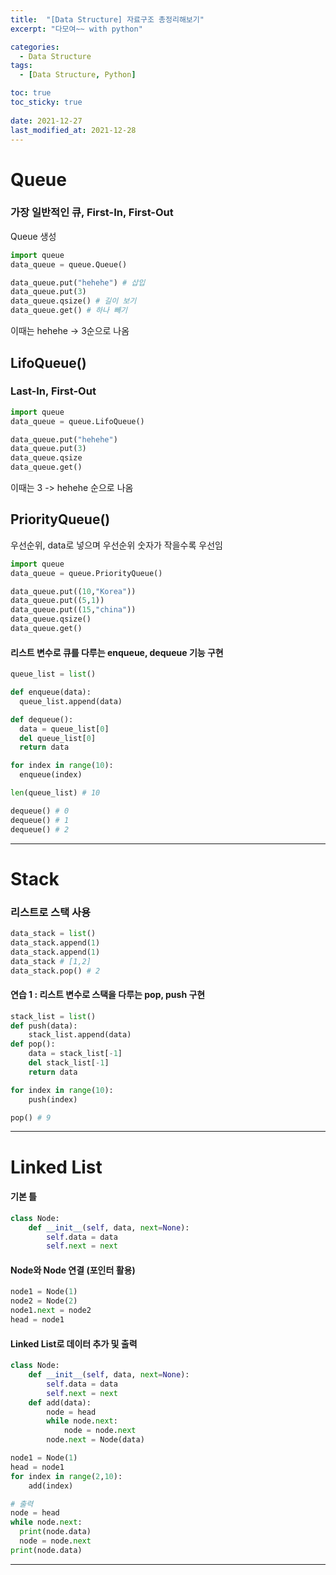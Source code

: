 ```yaml
---
title:  "[Data Structure] 자료구조 총정리해보기"
excerpt: "다모여~~ with python"

categories:
  - Data Structure
tags:
  - [Data Structure, Python]

toc: true
toc_sticky: true
 
date: 2021-12-27
last_modified_at: 2021-12-28
---
```

# Queue
### 가장 일반적인 큐, First-In, First-Out
Queue 생성
```py
import queue
data_queue = queue.Queue()

data_queue.put("hehehe") # 삽입
data_queue.put(3)
data_queue.qsize() # 길이 보기
data_queue.get() # 하나 빼기
```
이때는 hehehe -> 3순으로 나옴

## LifoQueue()
### Last-In, First-Out
```py
import queue
data_queue = queue.LifoQueue()

data_queue.put("hehehe")
data_queue.put(3)
data_queue.qsize
data_queue.get()
```
이때는 3 -> hehehe 순으로 나옴

## PriorityQueue()
우선순위, data로 넣으며 우선순위 숫자가 작을수록 우선임
```py
import queue
data_queue = queue.PriorityQueue()

data_queue.put((10,"Korea"))
data_queue.put((5,1))
data_queue.put((15,"china"))
data_queue.qsize()
data_queue.get()
```

#### 리스트 변수로 큐를 다루는 enqueue, dequeue 기능 구현
```py
queue_list = list()

def enqueue(data):
  queue_list.append(data)

def dequeue():
  data = queue_list[0]
  del queue_list[0]
  return data

for index in range(10):
  enqueue(index)

len(queue_list) # 10

dequeue() # 0
dequeue() # 1
dequeue() # 2
```

---


# Stack
### 리스트로 스택 사용
```py
data_stack = list()
data_stack.append(1)
data_stack.append(1)
data_stack # [1,2]
data_stack.pop() # 2
```

#### 연습 1 : 리스트 변수로 스택을 다루는 pop, push 구현
```py
stack_list = list()
def push(data):
    stack_list.append(data)
def pop():
    data = stack_list[-1]
    del stack_list[-1]
    return data

for index in range(10):
    push(index)

pop() # 9
```

---


# Linked List
#### 기본 틀
```py
class Node:
    def __init__(self, data, next=None):
        self.data = data
        self.next = next
```

#### Node와 Node 연결 (포인터 활용)
```py
node1 = Node(1)
node2 = Node(2)
node1.next = node2
head = node1
```

#### Linked List로 데이터 추가 및 출력
```py
class Node:
    def __init__(self, data, next=None):
        self.data = data
        self.next = next
    def add(data):
        node = head
        while node.next:
            node = node.next
        node.next = Node(data)

node1 = Node(1)
head = node1
for index in range(2,10):
    add(index)

# 출력
node = head
while node.next:
  print(node.data)
  node = node.next
print(node.data)

```



---


